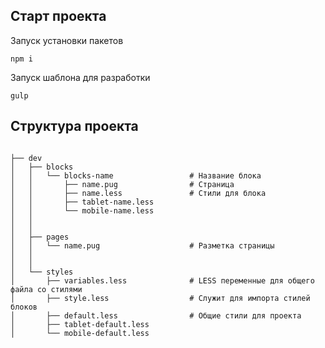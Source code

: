 ## Старт проекта

Запуск установки пакетов

```
npm i
```

Запуск шаблона для разработки

```
gulp
```

## Структура проекта


```

├── dev
│   ├── blocks
│   │	└── blocks-name					# Название блока
│   │       ├── name.pug				# Страница
│   │       ├── name.less				# Стили для блока
│   │       ├── tablet-name.less 
│   │       └── mobile-name.less
│   │
│   │
│   ├── pages
│   │	└── name.pug  					# Разметка страницы
│   │
│   │
│   └── styles
│   	├── variables.less				# LESS переменные для общего файла со стилями
│   	├── style.less					# Служит для импорта стилей блоков
│   	├── default.less				# Общие стили для проекта
│   	├── tablet-default.less
│   	└── mobile-default.less

```